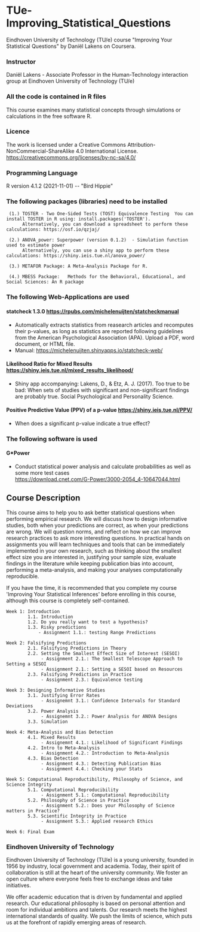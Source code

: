 # TUe-Improving_Statistical_Questions
Eindhoven University of Technology (TU/e) course "Improving Your Statistical Questions" by Daniël Lakens on Coursera.
### Instructor
Daniël Lakens - Associate Professor in the Human-Technology interaction group at Eindhoven University of Technology (TU/e)


### All the code is contained in R files
This course examines many statistical concepts through simulations or calculations in the free software R. 

### Licence
The work is licensed under a Creative Commons Attribution-NonCommercial-ShareAlike 4.0 International License. https://creativecommons.org/licenses/by-nc-sa/4.0/


### Programming Language
R version 4.1.2 (2021-11-01) -- "Bird Hippie"


### The following packages (libraries) need to be installed
     (1.) TOSTER - Two One-Sided Tests (TOST) Equivalence Testing  You can install TOSTER in R using: install.packages('TOSTER'). 
          Alternatively, you can download a spreadsheet to perform these calculations: https://osf.io/qzjaj/

     (2.) ANOVA_power: Superpower (version 0.1.2)  - Simulation function used to estimate power  
          Alternatively, you can use a shiny app to perform these calculations: https://shiny.ieis.tue.nl/anova_power/

     (3.) METAFOR Package: A Meta-Analysis Package for R. 

     (4.) MBESS Package:   Methods for the Behavioral, Educational, and Social Sciences: An R package

### The following Web-Applications are used
#### statcheck 1.3.0   https://rpubs.com/michelenuijten/statcheckmanual
- Automatically extracts statistics from reasearch articles and recomputes their p-values, as long as statistics are reported 
following guidelines from the American Psychological Association (APA). Upload a PDF, word document, or HTML file.
- Manual: https://michelenuijten.shinyapps.io/statcheck-web/

#### Likelihood Ratio for Mixed Results  https://shiny.ieis.tue.nl/mixed_results_likelihood/
- Shiny app accompanying: Lakens, D., & Etz, A. J. (2017). Too true to be bad: When sets of studies with significant and non-significant findings are probably true. Social Psychological and Personality Science. 



#### Positive Predictive Value (PPV) of a p-value   https://shiny.ieis.tue.nl/PPV/
- When does a significant p-value indicate a true effect?



### The following software is used 
#### G*Power 
- Conduct statistical power analysis and calculate probabilities as well as some more test cases  
           https://download.cnet.com/G-Power/3000-2054_4-10647044.html 




## Course Description
This course aims to help you to ask better statistical questions when performing empirical research. We will discuss how to design informative studies, both when your predictions are correct, as when your predictions are wrong. We will question norms, and reflect on how we can improve research practices to ask more interesting questions. In practical hands on assignments you will learn techniques and tools that can be immediately implemented in your own research, such as thinking about the smallest effect size you are interested in, justifying your sample size, evaluate findings in the literature while keeping publication bias into account, performing a meta-analysis, and making your analyses computationally reproducible.

If you have the time, it is recommended that you complete my course 'Improving Your Statistical Inferences' before enrolling in this course, although this course is completely self-contained.

    Week 1: Introduction 
            1.1. Introduction
            1.2. Do you really want to test a hypothesis?
            1.3. Risky predictions
                - Assignment 1.1.: testing Range Predictions
                
    Week 2: Falsifying Predictions
            2.1. Falsifying Predictions in Theory
            2.2. Setting the Smallest Effect Size of Interest (SESOI)
                 - Assignment 2.1.: The Smallest Telescope Approach to Setting a SESOI
                 - Assignment 2.1.: Setting a SESOI based on Resources
            2.3. Falsifying Predictions in Practice
                 - Assignment 2.3.: Equivalence testing
            
    Week 3: Designing Informative Studies
            3.1. Justifying Error Rates
                 - Assignemnt 3.1.: Confidence Intervals for Standard Deviations
            3.2. Power Analysis
                 - Assignemnt 3.2.: Power Analysis for ANOVA Designs
            3.3. Simulation     
                 
    Week 4: Meta-Analysis and Bias Detection
            4.1. Mixed Results
                 - Assignemnt 4.1.: Likelihood of Significant Findings
            4.2. Intro to Meta-Analysis
                 - Assignment 4.2.: Introduction to Meta-Analysis
            4.3. Bias Detection     
                 - Assignment 4.3.: Detecting Publication Bias
                 - Assignment 4.4.: Checking your Stats
                 
    Week 5: Computational Reproductibility, Philosophy of Science, and Science Integrity
            5.1. Computational Reproducibility
                 - Assignment 5.1.: Computational Reproducibility
            5.2. Philosophy of Science in Practice
                 - Assignment 5.2.: Does your Philosophy of Science matters in Practice?
            5.3. Scientific Integrity in Practice
                 - Assignment 5.3.: Applied research Ethics
            
    Week 6: Final Exam
           
   
                
                
### Eindhoven University of Technology

Eindhoven University of Technology (TU/e) is a young university, founded in 1956 by industry, local government and academia. Today, their spirit of collaboration is
still at the heart of the university community. We foster an open culture where everyone feels free to exchange ideas and take initiatives.

We offer academic education that is driven by fundamental and applied research. Our educational philosophy is based on personal attention and room for individual
ambitions and talents. Our research meets the highest international standards of quality. We push the limits of science, which puts us at the forefront of rapidly
emerging areas of research.                
